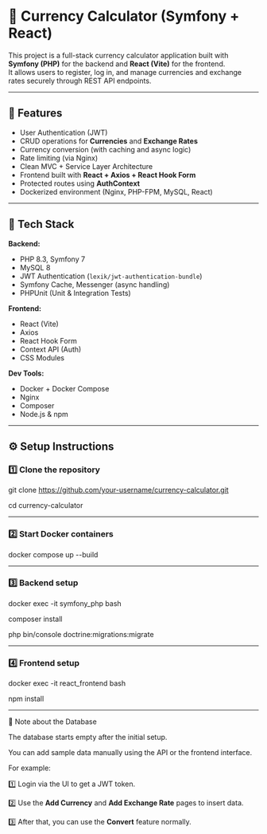 # 💱 Currency Calculator (Symfony + React)

This project is a full-stack currency calculator application built with **Symfony (PHP)** for the backend and **React (Vite)** for the frontend.  
It allows users to register, log in, and manage currencies and exchange rates securely through REST API endpoints.

---

## 🚀 Features

- User Authentication (JWT)
- CRUD operations for **Currencies** and **Exchange Rates**
- Currency conversion (with caching and async logic)
- Rate limiting (via Nginx)
- Clean MVC + Service Layer Architecture
- Frontend built with **React + Axios + React Hook Form**
- Protected routes using **AuthContext**
- Dockerized environment (Nginx, PHP-FPM, MySQL, React)

---

## 🧱 Tech Stack

**Backend:**
- PHP 8.3, Symfony 7
- MySQL 8
- JWT Authentication (`lexik/jwt-authentication-bundle`)
- Symfony Cache, Messenger (async handling)
- PHPUnit (Unit & Integration Tests)

**Frontend:**
- React (Vite)
- Axios
- React Hook Form
- Context API (Auth)
- CSS Modules

**Dev Tools:**
- Docker + Docker Compose
- Nginx
- Composer
- Node.js & npm

---

## ⚙️ Setup Instructions

### 1️⃣ Clone the repository

git clone https://github.com/your-username/currency-calculator.git

cd currency-calculator

------------------------------------------------------------------

###  2️⃣ Start Docker containers

docker compose up --build

------------------------------------------------------------------
###  3️⃣ Backend setup

docker exec -it symfony_php bash

composer install

php bin/console doctrine:migrations:migrate

-------------------------------------------------------------------
###  4️⃣ Frontend setup

docker exec -it react_frontend bash

npm install

-------------------------------------------------------------------

📘 Note about the Database

The database starts empty after the initial setup.  

You can add sample data manually using the API or the frontend interface.  

For example:

1️⃣ Login via the UI to get a JWT token.

2️⃣ Use the **Add Currency** and **Add Exchange Rate** pages to insert data.

3️⃣ After that, you can use the **Convert** feature normally.